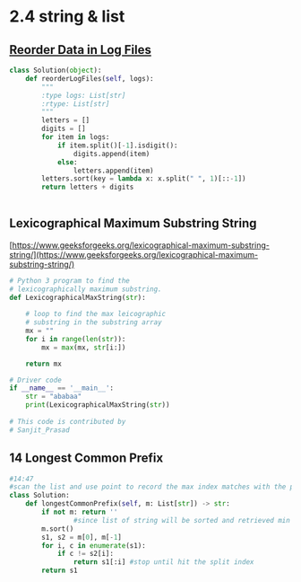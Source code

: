 # 2.4 string & list

## [Reorder Data in Log Files](https://leetcode.com/problems/reorder-data-in-log-files/)

```python
class Solution(object):
    def reorderLogFiles(self, logs):
        """
        :type logs: List[str]
        :rtype: List[str]
        """
        letters = []
        digits = []
        for item in logs:
            if item.split()[-1].isdigit():
                digits.append(item)
            else:
                letters.append(item)
        letters.sort(key = lambda x: x.split(" ", 1)[::-1])
        return letters + digits
        
```

## Lexicographical Maximum Substring String

[https://www.geeksforgeeks.org/lexicographical-maximum-substring-string/](https://www.geeksforgeeks.org/lexicographical-maximum-substring-string/)

```python
# Python 3 program to find the 
# lexicographically maximum substring. 
def LexicographicalMaxString(str): 
	
	# loop to find the max leicographic 
	# substring in the substring array 
	mx = "" 
	for i in range(len(str)): 
		mx = max(mx, str[i:]) 

	return mx 

# Driver code 
if __name__ == '__main__': 
	str = "ababaa"
	print(LexicographicalMaxString(str)) 
	
# This code is contributed by 
# Sanjit_Prasad 

```

## 14 Longest Common Prefix

```python
#14:47
#scan the list and use point to record the max index matches with the previes one
class Solution:
    def longestCommonPrefix(self, m: List[str]) -> str:
        if not m: return ''
				#since list of string will be sorted and retrieved min max by alphebetic order
        m.sort()
        s1, s2 = m[0], m[-1]
        for i, c in enumerate(s1):
            if c != s2[i]:
                return s1[:i] #stop until hit the split index
        return s1
```

